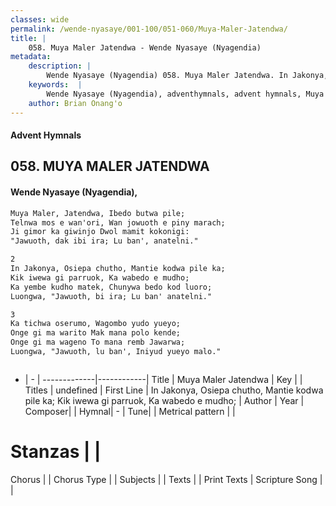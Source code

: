 ```yaml
---
classes: wide
permalink: /wende-nyasaye/001-100/051-060/Muya-Maler-Jatendwa/
title: |
    058. Muya Maler Jatendwa - Wende Nyasaye (Nyagendia)
metadata:
    description: |
        Wende Nyasaye (Nyagendia) 058. Muya Maler Jatendwa. In Jakonya, Osiepa chutho, Mantie kodwa pile ka; Kik iwewa gi parruok, Ka wabedo e mudho; Ka yembe kudho matek, Chunywa bedo kod luoro; Luongwa, "Jawuoth, bi ira; Lu ban' anatelni."  
    keywords:  |
        Wende Nyasaye (Nyagendia), adventhymnals, advent hymnals, Muya Maler Jatendwa, In Jakonya, Osiepa chutho, Mantie kodwa pile ka; Kik iwewa gi parruok, Ka wabedo e mudho;. 
    author: Brian Onang'o
---
```


#### Advent Hymnals
## 058. MUYA MALER JATENDWA
####  Wende Nyasaye (Nyagendia),

```txt
Muya Maler, Jatendwa, Ibedo butwa pile;
Telnwa mos e wan'ori, Wan jowuoth e piny marach;
Ji gimor ka giwinjo Dwol mamit kokonigi:
"Jawuoth, dak ibi ira; Lu ban', anatelni."

2
In Jakonya, Osiepa chutho, Mantie kodwa pile ka;
Kik iwewa gi parruok, Ka wabedo e mudho;
Ka yembe kudho matek, Chunywa bedo kod luoro;
Luongwa, "Jawuoth, bi ira; Lu ban' anatelni."

3
Ka tichwa oserumo, Wagombo yudo yueyo;
Onge gi ma warito Mak mana polo kende;
Onge gi ma wageno To mana remb Jawarwa;
Luongwa, "Jawuoth, lu ban', Iniyud yueyo malo."



```

- |   -  |
-------------|------------|
Title | Muya Maler Jatendwa |
Key |  |
Titles | undefined |
First Line | In Jakonya, Osiepa chutho, Mantie kodwa pile ka; Kik iwewa gi parruok, Ka wabedo e mudho; |
Author | 
Year | 
Composer| |
Hymnal|  - |
Tune|  |
Metrical pattern | |
# Stanzas |  |
Chorus |  |
Chorus Type |  |
Subjects | |
Texts |  |
Print Texts | 
Scripture Song |  |
    
